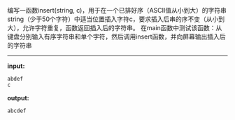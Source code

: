 编写一函数insert(string, c)，用于在一个已排好序（ASCII值从小到大）的字符串string（少于50个字符）中适当位置插入字符c，要求插入后串的序不变（从小到大），允许字符重复，函数返回插入后的字符串。
在main函数中测试该函数：从键盘分别输入有序字符串和单个字符，然后调用insert函数，并向屏幕输出插入后的字符串
****
**input:**
```
abdef
c
```
**output:**
```
abcdef
```

